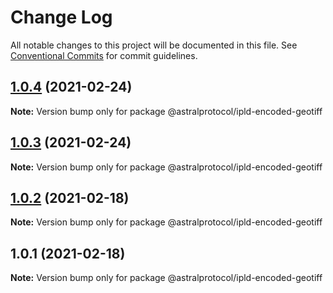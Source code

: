 # Change Log

All notable changes to this project will be documented in this file.
See [Conventional Commits](https://conventionalcommits.org) for commit guidelines.

## [1.0.4](https://github.com/AstralProtocol/astralprotocol/compare/@astralprotocol/ipld-encoded-geotiff@1.0.3...@astralprotocol/ipld-encoded-geotiff@1.0.4) (2021-02-24)

**Note:** Version bump only for package @astralprotocol/ipld-encoded-geotiff





## [1.0.3](https://github.com/AstralProtocol/astralprotocol/compare/@astralprotocol/ipld-encoded-geotiff@1.0.2...@astralprotocol/ipld-encoded-geotiff@1.0.3) (2021-02-24)

**Note:** Version bump only for package @astralprotocol/ipld-encoded-geotiff





## [1.0.2](https://github.com/AstralProtocol/astralprotocol/compare/@astralprotocol/ipld-encoded-geotiff@1.0.1...@astralprotocol/ipld-encoded-geotiff@1.0.2) (2021-02-18)

**Note:** Version bump only for package @astralprotocol/ipld-encoded-geotiff





## 1.0.1 (2021-02-18)

**Note:** Version bump only for package @astralprotocol/ipld-encoded-geotiff

